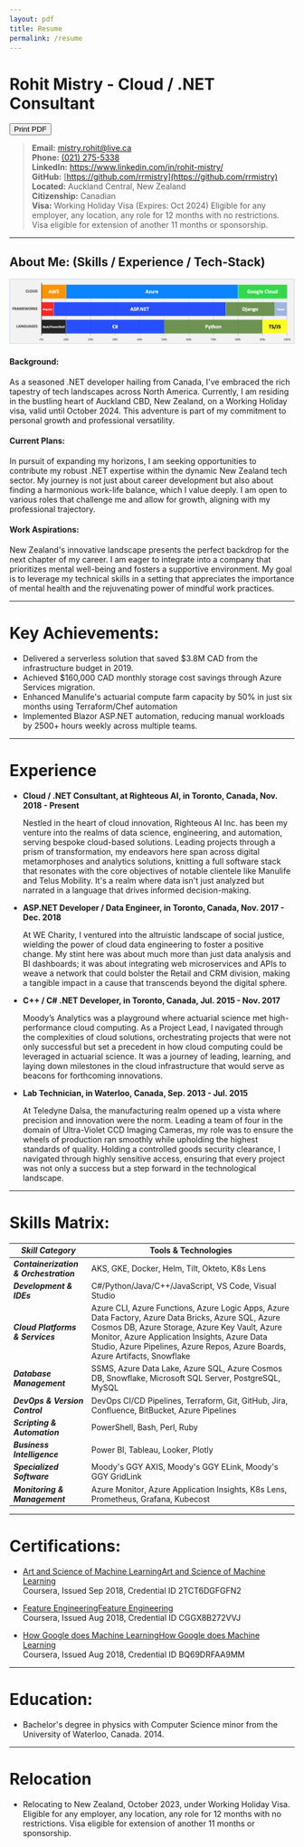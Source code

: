 ```yaml
---
layout: pdf
title: Resume
permalink: /resume
---
```


<div class="grid-container">
  <div class="grid-item">
    <h1>
      <b>Rohit Mistry - Cloud / .NET Consultant</b>
    </h1>
  </div>
  <div class="grid-item grid-item-right">
    <div class="no-print">
      <button class="print-btn">Print PDF</button>
    </div>
  </div>
</div>

> **Email:** [mistry.rohit@live.ca](mailto:mistry.rohit@live.ca)
> <br/>
> **Phone:** [(021) 275-5338](tel:+64212755338)
> <br/>
> **LinkedIn:** <a href="https://www.linkedin.com/in/rohit-mistry/" target="_blank">https://www.linkedin.com/in/rohit-mistry/</a>
> <br/>
> **GitHub:** [https://github.com/rrmistry](https://github.com/rrmistry)
> <br/>
> **Located:** Auckland Central, New Zealand
> <br/>
> **Citizenship:** Canadian
> <br/>
> **Visa:** Working Holiday Visa (Expires: Oct 2024) Eligible for any employer, any location, any role for 12 months with no restrictions. Visa eligible for extension of another 11 months or sponsorship.

<hr />

<h2>About Me: (Skills / Experience / Tech-Stack)</h2>

<img src="assets/resume/Skills Matrix.png" style="wide-image" />

<h4><b>Background:</b></h4>
As a seasoned .NET developer hailing from Canada, I've embraced the rich tapestry of tech landscapes across North America. Currently, I am residing in the bustling heart of Auckland CBD, New Zealand, on a Working Holiday visa, valid until October 2024. This adventure is part of my commitment to personal growth and professional versatility.

<h4><b>Current Plans:</b></h4>
In pursuit of expanding my horizons, I am seeking opportunities to contribute my robust .NET expertise within the dynamic New Zealand tech sector. My journey is not just about career development but also about finding a harmonious work-life balance, which I value deeply. I am open to various roles that challenge me and allow for growth, aligning with my professional trajectory.

<h4><b>Work Aspirations:</b></h4>
New Zealand's innovative landscape presents the perfect backdrop for the next chapter of my career. I am eager to integrate into a company that prioritizes mental well-being and fosters a supportive environment. My goal is to leverage my technical skills in a setting that appreciates the importance of mental health and the rejuvenating power of mindful work practices.

_____

# Key Achievements:

- Delivered a serverless solution that saved $3.8M CAD from the infrastructure budget in 2019.
- Achieved $160,000 CAD monthly storage cost savings through Azure Services migration.
- Enhanced Manulife's actuarial compute farm capacity by 50% in just six months using Terraform/Chef automation
- Implemented Blazor ASP.NET automation, reducing manual workloads by 2500+ hours weekly across multiple teams.

_____

# Experience

- <b>Cloud / .NET Consultant, at Righteous AI, in Toronto, Canada, Nov. 2018 - Present</b>

  Nestled in the heart of cloud innovation, Righteous AI Inc. has been my venture into the realms of data science, engineering, and automation, serving bespoke cloud-based solutions. Leading projects through a prism of transformation, my endeavors here span across digital metamorphoses and analytics solutions, knitting a full software stack that resonates with the core objectives of notable clientele like Manulife and Telus Mobility. It's a realm where data isn't just analyzed but narrated in a language that drives informed decision-making.

- <b>ASP.NET Developer / Data Engineer, in Toronto, Canada, Nov. 2017 - Dec. 2018</b>

  At WE Charity, I ventured into the altruistic landscape of social justice, wielding the power of cloud data engineering to foster a positive change. My stint here was about much more than just data analysis and BI dashboards; it was about integrating web microservices and APIs to weave a network that could bolster the Retail and CRM division, making a tangible impact in a cause that transcends beyond the digital sphere.

- <b>C++ / C# .NET Developer, in Toronto, Canada, Jul. 2015 - Nov. 2017</b>

  Moody’s Analytics was a playground where actuarial science met high-performance cloud computing. As a Project Lead, I navigated through the complexities of cloud solutions, orchestrating projects that were not only successful but set a precedent in how cloud computing could be leveraged in actuarial science. It was a journey of leading, learning, and laying down milestones in the cloud infrastructure that would serve as beacons for forthcoming innovations.

- <b>Lab Technician, in Waterloo, Canada, Sep. 2013 - Jul. 2015</b>

  At Teledyne Dalsa, the manufacturing realm opened up a vista where precision and innovation were the norm. Leading a team of four in the domain of Ultra-Violet CCD Imaging Cameras, my role was to ensure the wheels of production ran smoothly while upholding the highest standards of quality. Holding a controlled goods security clearance, I navigated through highly sensitive access, ensuring that every project was not only a success but a step forward in the technological landscape.

_____

# Skills Matrix:

| **_Skill Category_** | **Tools & Technologies** |
| ----- | ----- |
| **_Containerization & Orchestration_** | AKS, GKE, Docker, Helm, Tilt, Okteto, K8s Lens |
| **_Development & IDEs_** | C#/Python/Java/C++/JavaScript, VS Code, Visual Studio |
| **_Cloud Platforms & Services_** | Azure CLI, Azure Functions, Azure Logic Apps, Azure Data Factory, Azure Data Bricks, Azure SQL, Azure Cosmos DB, Azure Storage, Azure Key Vault, Azure Monitor, Azure Application Insights, Azure Data Studio, Azure Pipelines, Azure Repos, Azure Boards, Azure Artifacts, Snowflake |
| **_Database Management_** | SSMS, Azure Data Lake, Azure SQL, Azure Cosmos DB, Snowflake, Microsoft SQL Server, PostgreSQL, MySQL |
| **_DevOps & Version Control_** | DevOps CI/CD Pipelines, Terraform, Git, GitHub, Jira, Confluence, BitBucket, Azure Pipelines |
| **_Scripting & Automation_** | PowerShell, Bash, Perl, Ruby |
| **_Business Intelligence_** | Power BI, Tableau, Looker, Plotly |
| **_Specialized Software_** | Moody's GGY AXIS, Moody's GGY ELink, Moody's GGY GridLink |
| **_Monitoring & Management_** | Azure Monitor, Azure Application Insights, K8s Lens, Prometheus, Grafana, Kubecost |

_____

# Certifications:

- [Art and Science of Machine LearningArt and Science of Machine Learning](https://www.coursera.org/account/accomplishments/verify/2TCT6DGFGFN2)
  <br/>
  Coursera, Issued Sep 2018, Credential ID 2TCT6DGFGFN2

- [Feature EngineeringFeature Engineering](https://www.coursera.org/account/accomplishments/verify/CGGX8B272VVJ)
  <br/>
  Coursera, Issued Aug 2018, Credential ID CGGX8B272VVJ

- [How Google does Machine LearningHow Google does Machine Learning](https://www.coursera.org/account/accomplishments/verify/BQ69DRFAA9MM)
  <br/>
  Coursera, Issued Aug 2018, Credential ID BQ69DRFAA9MM

_____

# Education:

- Bachelor's degree in physics with Computer Science minor from the University of Waterloo, Canada. 2014.

_____

# Relocation

- Relocating to New Zealand, October 2023, under Working Holiday Visa. Eligible for any employer, any location, any role for 12 months with no restrictions. Visa eligible for extension of another 11 months or sponsorship.
